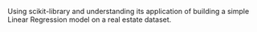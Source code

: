 Using scikit-library and understanding its application of building a simple Linear Regression model on a real estate dataset.
